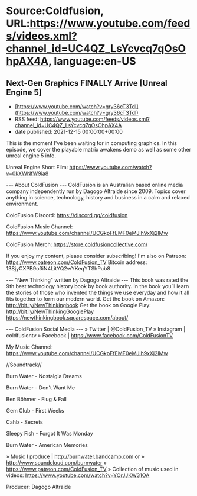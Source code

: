 # Source:Coldfusion, URL:https://www.youtube.com/feeds/videos.xml?channel_id=UC4QZ_LsYcvcq7qOsOhpAX4A, language:en-US

## Next-Gen Graphics FINALLY Arrive [Unreal Engine 5]
 - [https://www.youtube.com/watch?v=gry36cT3TdI](https://www.youtube.com/watch?v=gry36cT3TdI)
 - RSS feed: https://www.youtube.com/feeds/videos.xml?channel_id=UC4QZ_LsYcvcq7qOsOhpAX4A
 - date published: 2021-12-15 00:00:00+00:00

This is the moment I've been waiting for in computing graphics. In this episode, we cover the playable matrix awakens demo as well as some other unreal engine 5 info.

Unreal Engine Short Film: https://www.youtube.com/watch?v=0kXWNfW9ia8

--- About ColdFusion ---
ColdFusion is an Australian based online media company independently run by Dagogo Altraide since 2009. Topics cover anything in science, technology, history and business in a calm and relaxed environment. 

ColdFusion Discord:  https://discord.gg/coldfusion

ColdFusion Music Channel: https://www.youtube.com/channel/UCGkpFfEMF0eMJlh9xXj2lMw

ColdFusion Merch:
https://store.coldfusioncollective.com/

If you enjoy my content, please consider subscribing!
I'm also on Patreon: https://www.patreon.com/ColdFusion_TV
Bitcoin address: 13SjyCXPB9o3iN4LitYQ2wYKeqYTShPub8

--- "New Thinking" written by Dagogo Altraide ---
This book was rated the 9th best technology history book by book authority.
In the book you’ll learn the stories of those who invented the things we use everyday and how it all fits together to form our modern world.
Get the book on Amazon: http://bit.ly/NewThinkingbook
Get the book on Google Play: http://bit.ly/NewThinkingGooglePlay
https://newthinkingbook.squarespace.com/about/

--- ColdFusion Social Media ---
» Twitter | @ColdFusion_TV
» Instagram | coldfusiontv
» Facebook | https://www.facebook.com/ColdFusionTV

My Music Channel:  https://www.youtube.com/channel/UCGkpFfEMF0eMJlh9xXj2lMw

//Soundtrack//

Burn Water - Nostalgia Dreams

Burn Water - Don't Want Me

Ben Böhmer - Flug & Fall

Gem Club - First Weeks

Cahb - Secrets

Sleepy Fish - Forgot It Was Monday

Burn Water - American Memories

» Music I produce | http://burnwater.bandcamp.com or 
» http://www.soundcloud.com/burnwater
» https://www.patreon.com/ColdFusion_TV
» Collection of music used in videos: https://www.youtube.com/watch?v=YOrJJKW31OA

Producer: Dagogo Altraide

